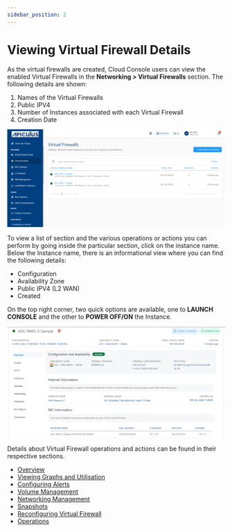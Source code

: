 ```yaml
---
sidebar_position: 2
---
```

# Viewing Virtual Firewall Details

As the virtual firewalls are created, Cloud Console users can view the enabled Virtual Firewalls in the **Networking > Virtual Firewalls** section. The following details are shown:

1. Names of the Virtual Firewalls
2. Public IPV4
3. Number of Instances associated with each Virtual Firewall
4. Creation Date

![Viewing VFI Network Details](img/ViewingVFINetworkDetails1.png)

To view a list of section and the various operations or actions you can perform by going inside the particular section, click on the instance name. Below the Instance name, there is an informational view where you can find the following details:

- Configuration
- Availability Zone
- Public IPV4 (L2 WAN)
- Created 

On the top right corner, two quick options are available, one to **LAUNCH CONSOLE** and the other to **POWER OFF/ON** the Instance.

![Viewing VFI Network Details](img/ViewingVFINetworkDetails2.png)

Details about Virtual Firewall operations and actions can be found in their respective sections.

- [Overview](Overview.md)
- [Viewing Graphs and Utilisation](ViewingGraphsandUtilization.md)
- [Configuring Alerts](ConfiguringAlerts.md)
- [Volume Management](VolumeManagement.md)
- [Networking Management](NetworkingManagement.md)
- [Snapshots](docs/Subscribers/Networking/VirtualFirewall/FirewallInstances/Snapshots.md)
- [Reconfiguring Virtual Firewall](ReconfiguringVirtualFirewall.md)
- [Operations](docs/Subscribers/Networking/VirtualFirewall/FirewallInstances/Operations.md)



